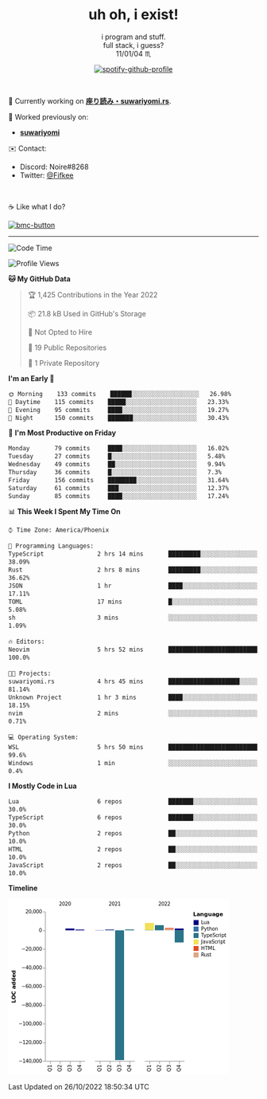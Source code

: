 <!--
**Nowaaru/nowaaru** is a ✨ _special_ ✨ repository because its `README.md` (this file) appears on your GitHub profile.

Here are some ideas to get you started:

- 🔭 I’m currently working on ...
- 🌱 I’m currently learning ...
- 👯 I’m looking to collaborate on ...
- 🤔 I’m looking for help with ...
- 💬 Ask me about ...
- 📫 How to reach me: ...
- 😄 Pronouns: ...
- ⚡ Fun fact: ...
-->

<h1 align="center"> uh oh, i exist!</h1>

<p align="center">
  i program and stuff.<br/>
  full stack, i guess?<br/>
  11/01/04 ♏ 
</p>

<!--
<p align="center">
╭──────────────────────────╮<br/>
│                        <a href="https://open.spotify.com/track/5iY3ZEHlQGFosdnROBDIg7?si=d7fd7fe8c7a747a1">Lavender</a>                      │<br/>
│               <a href="https://open.spotify.com/artist/6oeSQ4qmDQ7n89Rdt6tLLn?si=2773a05ce8b94a6c"><code>Rav</code></a>, <a href="https://open.spotify.com/artist/3vxcGARzVb3sETtt0Jxp7v?si=a4d26afacb46454f"><code>Kill Bill: The Rapper</code></a>               │<br/>
│             00:29 <a href="https://www.youtube.com/watch?v=dQw4w9WgXcQ">━━⬤</a>─────── 02:19              │<br/>
╰──────────────────────────╯<br/>
</p>
-->

<div align="center">

[![spotify-github-profile](https://spotify-github-profile.vercel.app/api/view?uid=fifkee&cover_image=true&theme=novatorem&bar_color=53b14f&bar_color_cover=true)](https://spotify-github-profile.vercel.app/api/view?uid=fifkee&redirect=true)

</div>
<br />

🦀 Currently working on **[座り読み・suwariyomi.rs](https://github.com/Nowaaru/suwariyomi.rs)**.

💫 Worked previously on: 
- **[suwariyomi](https://github.com/Nowaaru/suwariyomi)**



✉️ Contact:
- Discord: Noire#8268
- Twitter: <a href=https://twitter.com/@Fifkee>@Fifkee</a>

<br />

☕ Like what I do?

<a href="https://www.buymeacoffee.com/noire">
<img width="136" alt="bmc-button" src="https://user-images.githubusercontent.com/16274568/185726271-65d08167-e68c-49b1-bc12-8813b73cf0c0.png"></a>


---

<!--START_SECTION:waka-->
![Code Time](http://img.shields.io/badge/Code%20Time-250%20hrs%2048%20mins-blue)

![Profile Views](http://img.shields.io/badge/Profile%20Views-0-blue)

**🐱 My GitHub Data** 

> 🏆 1,425 Contributions in the Year 2022
 > 
> 📦 21.8 kB Used in GitHub's Storage 
 > 
> 🚫 Not Opted to Hire
 > 
> 📜 19 Public Repositories 
 > 
> 🔑 1 Private Repository 
 > 
**I'm an Early 🐤** 

```text
🌞 Morning    133 commits    ██████░░░░░░░░░░░░░░░░░░░   26.98% 
🌆 Daytime    115 commits    █████░░░░░░░░░░░░░░░░░░░░   23.33% 
🌃 Evening    95 commits     ████░░░░░░░░░░░░░░░░░░░░░   19.27% 
🌙 Night      150 commits    ███████░░░░░░░░░░░░░░░░░░   30.43%

```
📅 **I'm Most Productive on Friday** 

```text
Monday       79 commits     ████░░░░░░░░░░░░░░░░░░░░░   16.02% 
Tuesday      27 commits     █░░░░░░░░░░░░░░░░░░░░░░░░   5.48% 
Wednesday    49 commits     ██░░░░░░░░░░░░░░░░░░░░░░░   9.94% 
Thursday     36 commits     █░░░░░░░░░░░░░░░░░░░░░░░░   7.3% 
Friday       156 commits    ████████░░░░░░░░░░░░░░░░░   31.64% 
Saturday     61 commits     ███░░░░░░░░░░░░░░░░░░░░░░   12.37% 
Sunday       85 commits     ████░░░░░░░░░░░░░░░░░░░░░   17.24%

```


📊 **This Week I Spent My Time On** 

```text
⌚︎ Time Zone: America/Phoenix

💬 Programming Languages: 
TypeScript               2 hrs 14 mins       █████████░░░░░░░░░░░░░░░░   38.09% 
Rust                     2 hrs 8 mins        █████████░░░░░░░░░░░░░░░░   36.62% 
JSON                     1 hr                ████░░░░░░░░░░░░░░░░░░░░░   17.11% 
TOML                     17 mins             █░░░░░░░░░░░░░░░░░░░░░░░░   5.08% 
sh                       3 mins              ░░░░░░░░░░░░░░░░░░░░░░░░░   1.09%

🔥 Editors: 
Neovim                   5 hrs 52 mins       █████████████████████████   100.0%

🐱‍💻 Projects: 
suwariyomi.rs            4 hrs 45 mins       ████████████████████░░░░░   81.14% 
Unknown Project          1 hr 3 mins         ████░░░░░░░░░░░░░░░░░░░░░   18.15% 
nvim                     2 mins              ░░░░░░░░░░░░░░░░░░░░░░░░░   0.71%

💻 Operating System: 
WSL                      5 hrs 50 mins       █████████████████████████   99.6% 
Windows                  1 min               ░░░░░░░░░░░░░░░░░░░░░░░░░   0.4%

```

**I Mostly Code in Lua** 

```text
Lua                      6 repos             ███████░░░░░░░░░░░░░░░░░░   30.0% 
TypeScript               6 repos             ███████░░░░░░░░░░░░░░░░░░   30.0% 
Python                   2 repos             ██░░░░░░░░░░░░░░░░░░░░░░░   10.0% 
HTML                     2 repos             ██░░░░░░░░░░░░░░░░░░░░░░░   10.0% 
JavaScript               2 repos             ██░░░░░░░░░░░░░░░░░░░░░░░   10.0%

```


**Timeline**

![Chart not found](https://raw.githubusercontent.com/Nowaaru/Nowaaru/main/charts/bar_graph.png) 


 Last Updated on 26/10/2022 18:50:34 UTC
<!--END_SECTION:waka-->

<!--
[![Nowaaru's GitHub stats](https://github-readme-stats.vercel.app/api?username=Nowaaru&theme=dracula&show_icons=true)](https://github.com/anuraghazra/github-readme-stats)

[![Top Langs](https://github-readme-stats.vercel.app/api/top-langs/?username=Nowaaru&layout=compact&theme=dracula)](https://github.com/anuraghazra/github-readme-stats)
-->
